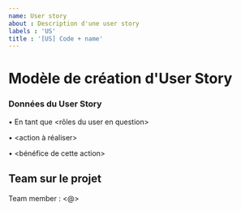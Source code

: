 ```yaml
---
name: User story
about : Description d'une user story
labels : 'US'
title : '[US] Code + name'
---
```


# Modèle de création d'User Story

<h3>Données du User Story</h3>

• En tant que <rôles du user en question>

•  <action à réaliser>

• <bénéfice de cette action>

## Team sur le projet

Team member : <@>
